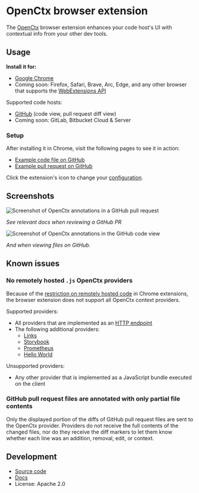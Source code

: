 # OpenCtx browser extension

The [OpenCtx](https://openctx.org) browser extension enhances your code host's UI with contextual info from your other dev tools.

## Usage

**Install it for:**

- [Google Chrome](https://chromewebstore.google.com/detail/indllinbfleghfhhaglfgohfceffendm)
- Coming soon: Firefox, Safari, Brave, Arc, Edge, and any other browser that supports the [WebExtensions API](https://developer.mozilla.org/en-US/docs/Mozilla/Add-ons/WebExtensions/API)

Supported code hosts:

- [GitHub](https://openctx.org/docs/clients/github) (code view, pull request diff view)
- Coming soon: GitLab, Bitbucket Cloud & Server

### Setup

After installing it in Chrome, visit the following pages to see it in action:

- [Example code file on GitHub](https://github.com/sourcegraph/sourcegraph/blob/main/internal/repos/conf.go)
- [Example pull request on GitHub](https://github.com/sourcegraph/sourcegraph/pull/58878/files)

Click the extension's icon to change your [configuration](https://openctx.org/docs/concepts#user-configuration).

## Screenshots

![Screenshot of OpenCtx annotations in a GitHub pull request](https://storage.googleapis.com/sourcegraph-assets/openctx/screenshot-browser-github-pr-v0.png)

_See relevant docs when reviewing a GitHub PR_

![Screenshot of OpenCtx annotations in the GitHub code view](https://storage.googleapis.com/sourcegraph-assets/openctx/screenshot-browser-github-codeview-v0.png)

_And when viewing files on GitHub._

## Known issues

### No remotely hosted `.js` OpenCtx providers

Because of the [restriction on remotely hosted code](https://developer.chrome.com/docs/extensions/develop/migrate/remote-hosted-code) in Chrome extensions, the browser extension does not support all OpenCtx context providers.

Supported providers:

- All providers that are implemented as an [HTTP endpoint](https://openctx.org/docs/protocol)
- The following additional providers:
  - [Links](https://openctx.org/docs/providers/links)
  - [Storybook](https://openctx.org/docs/providers/storybook)
  - [Prometheus](https://openctx.org/docs/providers/prometheus)
  - [Hello World](https://openctx.org/docs/providers/hello-world)

Unsupported providers:

- Any other provider that is implemented as a JavaScript bundle executed on the client

### GitHub pull request files are annotated with only partial file contents

Only the displayed portion of the diffs of GitHub pull request files are sent to the OpenCtx provider. Providers do not receive the full contents of the changed files, nor do they receive the diff markers to let them know whether each line was an addition, removal, edit, or context.

## Development

- [Source code](https://sourcegraph.com/github.com/sourcegraph/openctx/-/tree/client/browser)
- [Docs](https://openctx.org/docs/clients/browser-extension)
- License: Apache 2.0
